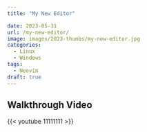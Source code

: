 ```yaml
---
title: "My New Editor"

date: 2023-05-31
url: /my-new-editor/
image: images/2023-thumbs/my-new-editor.jpg
categories:
  - Linux
  - Windows
tags:
  - Neovim
draft: true
---
```


<!--more-->



## Walkthrough Video

{{< youtube 11111111 >}}
